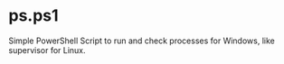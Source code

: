 ps.ps1
======

Simple PowerShell Script to run and check processes for Windows, like supervisor for Linux.
